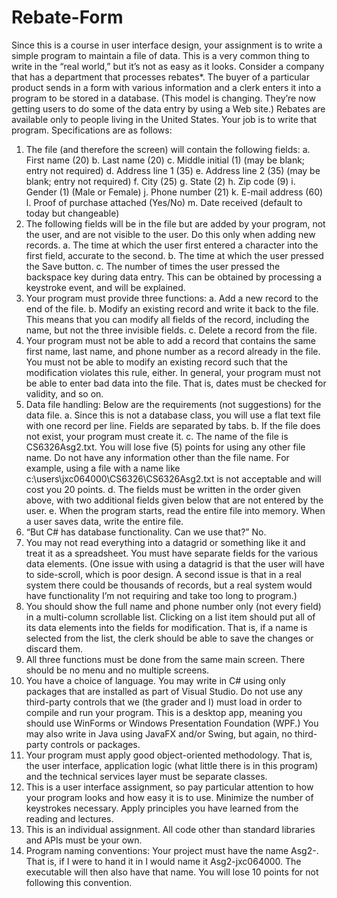 # Rebate-Form

Since this is a course in user interface design, your assignment is to write a simple program to maintain a file of data.  This is a very common thing to write in the “real world,” but it’s not as easy as it looks.  Consider a company that has a department that processes rebates*.  The buyer of a particular product sends in a form with various information and a clerk enters it into a program to be stored in a database.  (This model is changing.  They’re now getting users to do some of the data entry by using a Web site.)  Rebates are available only to people living in the United States.  Your job is to write that program.  Specifications are as follows:
1.	The file (and therefore the screen) will contain the following fields: 
a.	First name (20)
b.	Last name (20)
c.	Middle initial (1)	(may be blank; entry not required)
d.	Address line 1 (35)
e.	Address line 2 (35) 	(may be blank; entry not required)
f.	City (25)
g.	State (2)
h.	Zip code (9)
i.	Gender (1)  (Male or Female)
j.	Phone number (21)
k.	E-mail address (60)
l.	Proof of purchase attached (Yes/No)
m.	Date received (default to today but changeable)
2.	The following fields will be in the file but are added by your program, not the user, and are not visible to the user.  Do this only when adding new records.
a.	The time at which the user first entered a character into the first field, accurate to the second.
b.	The time at which the user pressed the Save button.
c.	The number of times the user pressed the backspace key during data entry.  This can be obtained by processing a keystroke event, and will be explained.
3.	Your program must provide three functions: 
a.	Add a new record to the end of the file.
b.	Modify an existing record and write it back to the file.  This means that you can modify all fields of the record, including the name, but not the three invisible fields.
c.	Delete a record from the file.
4.	Your program must not be able to add a record that contains the same first name, last name, and phone number as a record already in the file.  You must not be able to modify an existing record such that the modification violates this rule, either.  In general, your program must not be able to enter bad data into the file.  That is, dates must be checked for validity, and so on.
5.	Data file handling:  Below are the requirements (not suggestions) for the data file.
a.	Since this is not a database class, you will use a flat text file with one record per line.  Fields are separated by tabs.
b.	 If the file does not exist, your program must create it.
c.	The name of the file is CS6326Asg2.txt.  You will lose five (5) points for using any other file name.  Do not have any information other than the file name.  For example, using a file with a name like c:\users\jxc064000\CS6326\CS6326Asg2.txt is not acceptable and will cost you 20 points.
d.	The fields must be written in the order given above, with two additional fields given below that are not entered by the user.
e.	When the program starts, read the entire file into memory.  When a user saves data, write the entire file. 
6.	“But C# has database functionality.  Can we use that?” No.
7.	You may not read everything into a datagrid or something like it and treat it as a spreadsheet.  You must have separate fields for the various data elements.  (One issue with using a datagrid is that the user will have to side-scroll, which is poor design.  A second issue is that in a real system there could be thousands of records, but a real system would have functionality I’m not requiring and take too long to program.)
8.	You should show the full name and phone number only (not every field) in a multi-column scrollable list. Clicking on a list item should put all of its data elements into the fields for modification.  That is, if a name is selected from the list, the clerk should be able to save the changes or discard them.
9.	All three functions must be done from the same main screen.  There should be no menu and no multiple screens.
10.	You have a choice of language.  You may write in C# using only packages that are installed as part of Visual Studio.  Do not use any third-party controls that we (the grader and I) must load in order to compile and run your program.  This is a desktop app, meaning you should use WinForms or Windows Presentation Foundation (WPF.)  You may also write in Java using JavaFX and/or Swing, but again, no third-party controls or packages.  
11.	Your program must apply good object-oriented methodology.  That is, the user interface, application logic (what little there is in this program) and the technical services layer must be separate classes.
12.	This is a user interface assignment, so pay particular attention to how your program looks and how easy it is to use.  Minimize the number of keystrokes necessary.   Apply principles you have learned from the reading and lectures.
13.	This is an individual assignment.  All code other than standard libraries and APIs must be your own.
14.	Program naming conventions: Your project must have the name Asg2-<netid>.  That is, if I were to hand it in I would name it Asg2-jxc064000.  The executable will then also have that name.  You will lose 10 points for not following this convention.
